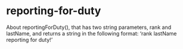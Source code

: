 # reporting-for-duty

About
reportingForDuty(), that has two string parameters, rank and lastName, and returns a string in the following format: ‘rank lastName reporting for duty!’
